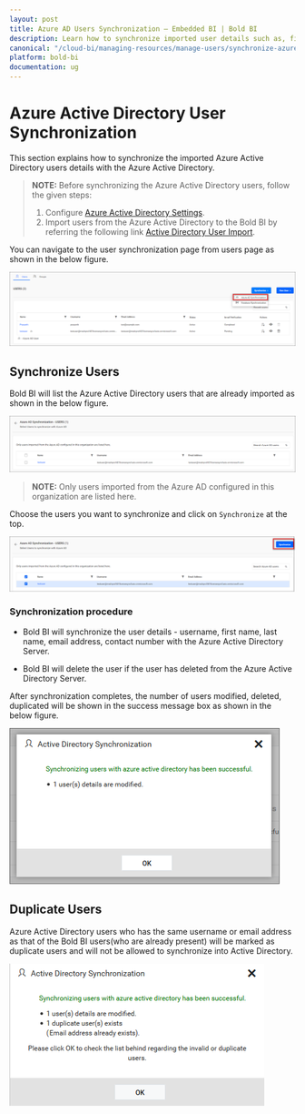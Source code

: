 ```yaml
---
layout: post
title: Azure AD Users Synchronization – Embedded BI | Bold BI
description: Learn how to synchronize imported user details such as, first name, last name, email address, and contact number from Azure Active Directory in Bold BI Embedded.
canonical: "/cloud-bi/managing-resources/manage-users/synchronize-azure-active-directory-users/"
platform: bold-bi
documentation: ug
---
```


# Azure Active Directory User Synchronization

This section explains how to synchronize the imported Azure Active Directory users details with the Azure Active Directory.

> **NOTE:**  Before synchronizing the Azure Active Directory users, follow the given steps:
> 1. Configure [Azure Active Directory Settings](/cloud-bi/site-administration/azure-active-directory/azure-active-directory/).
> 2. Import users from the Azure Active Directory to the Bold BI by referring the following link [Active Directory User Import](/embedded-bi/managing-resources/manage-users/import-azure-active-directory-users/).

You can navigate to the user synchronization page from users page as shown in the below figure.

![Azure Active Directory Synchronization Link](/static/assets/embedded/managing-resources/manage-users/images/azure-user-synchronisation-navigation-button.png)

## Synchronize Users

Bold BI will list the Azure Active Directory users that are already imported as shown in the below figure.

![Azure Active Directory Imported user list](/static/assets/embedded/managing-resources/manage-users/images/imported-azure-user-list.png)

> **NOTE:**  Only users imported from the Azure AD configured in this organization are listed here.

Choose the users you want to synchronize and click on `Synchronize` at the top.

![Synchronize button](/static/assets/embedded/managing-resources/manage-users/images/Azure-Synchronize-button.png)

### Synchronization procedure

* Bold BI will synchronize the user details - username, first name, last name, email address, contact number with the Azure Active Directory Server.

* Bold BI will delete the user if the user has deleted from the Azure Active Directory Server. 

After synchronization completes, the number of users modified, deleted, duplicated will be shown in the success message box as shown in the below figure.

![Synchronization confirmation window](/static/assets/embedded/managing-resources/manage-users/images/Azure-Synchronization-Confirmation-window.png)

## Duplicate Users

Azure Active Directory users who has the same username or email address as that of the Bold BI users(who are already present) will be marked as duplicate users and will not be allowed to synchronize into Active Directory.

![Display Duplicated users](/static/assets/embedded/managing-resources/manage-users/images/display-azure-duplicate-message.png)